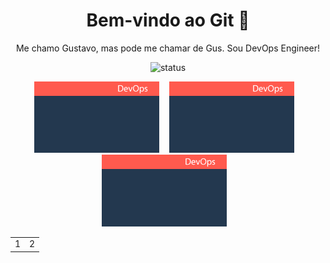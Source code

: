 <h1 align="center">Bem-vindo ao Git 📂 </h1>

<p align="center">
  Me chamo Gustavo, mas pode me chamar de Gus. Sou DevOps Engineer!
</p>

<p align="center">
  <img src="https://img.shields.io/badge/status-em%20andamento-yellow" alt="status">
</p>

<p align="center">
<a href="https://seulink.com" style="text-decoration: none !important">
<img src="./assets/img1.png" width="200"/>
</a>
&nbsp;&nbsp;

<a href="https://seulink.com" style="text-decoration: none !important">
<img src="./assets/img1.png" width="200"/>
</a>
&nbsp;&nbsp;

<a href="https://seulink.com" style="text-decoration: none !important">
<img src="./assets/img1.png" width="200"/>
</a>
&nbsp;&nbsp;

</p>

<table align="center" width="100">
    <tr align="center" width="100">
        <td align="center" width="50%">1</td>
        <td align="center" width="50%">2</td>
    </tr>
</table>

<!--
**gussXX/gussXX** is a ✨ _special_ ✨ repository because its `README.md` (this file) appears on your GitHub profile.

Here are some ideas to get you started:

- 🔭 I’m currently working on ...
- 🌱 I’m currently learning ...
- 👯 I’m looking to collaborate on ...
- 🤔 I’m looking for help with ...
- 💬 Ask me about ...
- 📫 How to reach me: ...
- 😄 Pronouns: ...
- ⚡ Fun fact: ...
-->
